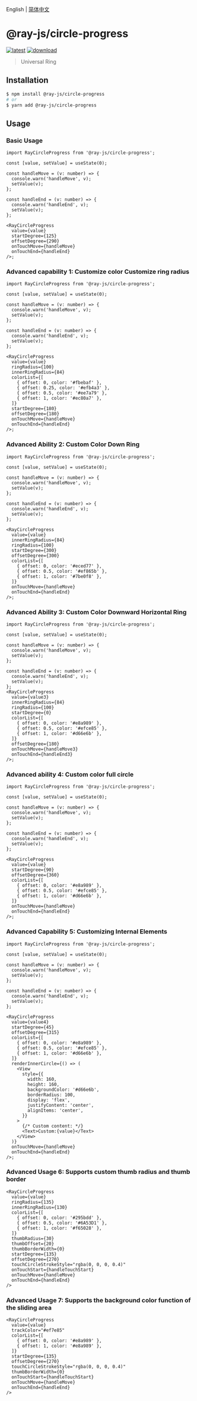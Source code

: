 English | [简体中文](./README-zh_CN.md)

# @ray-js/circle-progress

[![latest](https://img.shields.io/npm/v/@ray-js/circle-progress/latest.svg)](https://www.npmjs.com/package/@ray-js/circle-progress) [![download](https://img.shields.io/npm/dt/@ray-js/circle-progress.svg)](https://www.npmjs.com/package/@ray-js/circle-progress)

> Universal Ring

## Installation

```sh
$ npm install @ray-js/circle-progress
# or
$ yarn add @ray-js/circle-progress
```

## Usage

### Basic Usage

```tsx
import RayCircleProgress from '@ray-js/circle-progress';

const [value, setValue] = useState(0);

const handleMove = (v: number) => {
  console.warn('handleMove', v);
  setValue(v);
};

const handleEnd = (v: number) => {
  console.warn('handleEnd', v);
  setValue(v);
};

<RayCircleProgress
  value={value}
  startDegree={125}
  offsetDegree={290}
  onTouchMove={handleMove}
  onTouchEnd={handleEnd}
/>;
```

### Advanced capability 1: Customize color Customize ring radius

```tsx
import RayCircleProgress from '@ray-js/circle-progress';

const [value, setValue] = useState(0);

const handleMove = (v: number) => {
  console.warn('handleMove', v);
  setValue(v);
};

const handleEnd = (v: number) => {
  console.warn('handleEnd', v);
  setValue(v);
};

<RayCircleProgress
  value={value}
  ringRadius={100}
  innerRingRadius={84}
  colorList={[
    { offset: 0, color: '#fbebaf' },
    { offset: 0.25, color: '#efb4a3' },
    { offset: 0.5, color: '#ee7a79' },
    { offset: 1, color: '#ec80a7' },
  ]}
  startDegree={180}
  offsetDegree={180}
  onTouchMove={handleMove}
  onTouchEnd={handleEnd}
/>;
```

### Advanced Ability 2: Custom Color Down Ring

```tsx
import RayCircleProgress from '@ray-js/circle-progress';

const [value, setValue] = useState(0);

const handleMove = (v: number) => {
  console.warn('handleMove', v);
  setValue(v);
};

const handleEnd = (v: number) => {
  console.warn('handleEnd', v);
  setValue(v);
};

<RayCircleProgress
  value={value}
  innerRingRadius={84}
  ringRadius={100}
  startDegree={300}
  offsetDegree={300}
  colorList={[
    { offset: 0, color: '#eced77' },
    { offset: 0.5, color: '#ef865b' },
    { offset: 1, color: '#7be0f8' },
  ]}
  onTouchMove={handleMove}
  onTouchEnd={handleEnd}
/>;
```

### Advanced Ability 3: Custom Color Downward Horizontal Ring

```tsx
import RayCircleProgress from '@ray-js/circle-progress';

const [value, setValue] = useState(0);

const handleMove = (v: number) => {
  console.warn('handleMove', v);
  setValue(v);
};

const handleEnd = (v: number) => {
  console.warn('handleEnd', v);
  setValue(v);
};
<RayCircleProgress
  value={value3}
  innerRingRadius={84}
  ringRadius={100}
  startDegree={0}
  colorList={[
    { offset: 0, color: '#e8a989' },
    { offset: 0.5, color: '#efce85' },
    { offset: 1, color: '#d66e6b' },
  ]}
  offsetDegree={180}
  onTouchMove={handleMove3}
  onTouchEnd={handleEnd3}
/>;
```

### Advanced ability 4: Custom color full circle

```tsx
import RayCircleProgress from '@ray-js/circle-progress';

const [value, setValue] = useState(0);

const handleMove = (v: number) => {
  console.warn('handleMove', v);
  setValue(v);
};

const handleEnd = (v: number) => {
  console.warn('handleEnd', v);
  setValue(v);
};

<RayCircleProgress
  value={value}
  startDegree={90}
  offsetDegree={360}
  colorList={[
    { offset: 0, color: '#e8a989' },
    { offset: 0.5, color: '#efce85' },
    { offset: 1, color: '#d66e6b' },
  ]}
  onTouchMove={handleMove}
  onTouchEnd={handleEnd}
/>;
```

### Advanced Capability 5: Customizing Internal Elements

```tsx
import RayCircleProgress from '@ray-js/circle-progress';

const [value, setValue] = useState(0);

const handleMove = (v: number) => {
  console.warn('handleMove', v);
  setValue(v);
};

const handleEnd = (v: number) => {
  console.warn('handleEnd', v);
  setValue(v);
};

<RayCircleProgress
  value={value4}
  startDegree={45}
  offsetDegree={315}
  colorList={[
    { offset: 0, color: '#e8a989' },
    { offset: 0.5, color: '#efce85' },
    { offset: 1, color: '#d66e6b' },
  ]}
  renderInnerCircle={() => (
    <View
      style={{
        width: 160,
        height: 160,
        backgroundColor: '#d66e6b',
        borderRadius: 100,
        display: 'flex',
        justifyContent: 'center',
        alignItems: 'center',
      }}
    >
      {/* Custom content: */}
      <Text>Custom:{value}</Text>
    </View>
  )}
  onTouchMove={handleMove}
  onTouchEnd={handleEnd}
/>;
```

### Advanced Usage 6: Supports custom thumb radius and thumb border

```tsx
<RayCircleProgress
  value={value}
  ringRadius={135}
  innerRingRadius={130}
  colorList={[
    { offset: 0, color: '#295bdd' },
    { offset: 0.5, color: '#6A53D1' },
    { offset: 1, color: '#f65028' },
  ]}
  thumbRadius={30}
  thumbOffset={20}
  thumbBorderWidth={0}
  startDegree={135}
  offsetDegree={270}
  touchCircleStrokeStyle="rgba(0, 0, 0, 0.4)"
  onTouchStart={handleTouchStart}
  onTouchMove={handleMove}
  onTouchEnd={handleEnd}
/>
```

### Advanced Usage 7: Supports the background color function of the sliding area

```tsx
<RayCircleProgress
  value={value}
  trackColor="#ef7e85"
  colorList={[
    { offset: 0, color: '#e8a989' },
    { offset: 1, color: '#e8a989' },
  ]}
  startDegree={135}
  offsetDegree={270}
  touchCircleStrokeStyle="rgba(0, 0, 0, 0.4)"
  thumbBorderWidth={0}
  onTouchStart={handleTouchStart}
  onTouchMove={handleMove}
  onTouchEnd={handleEnd}
/>
```
